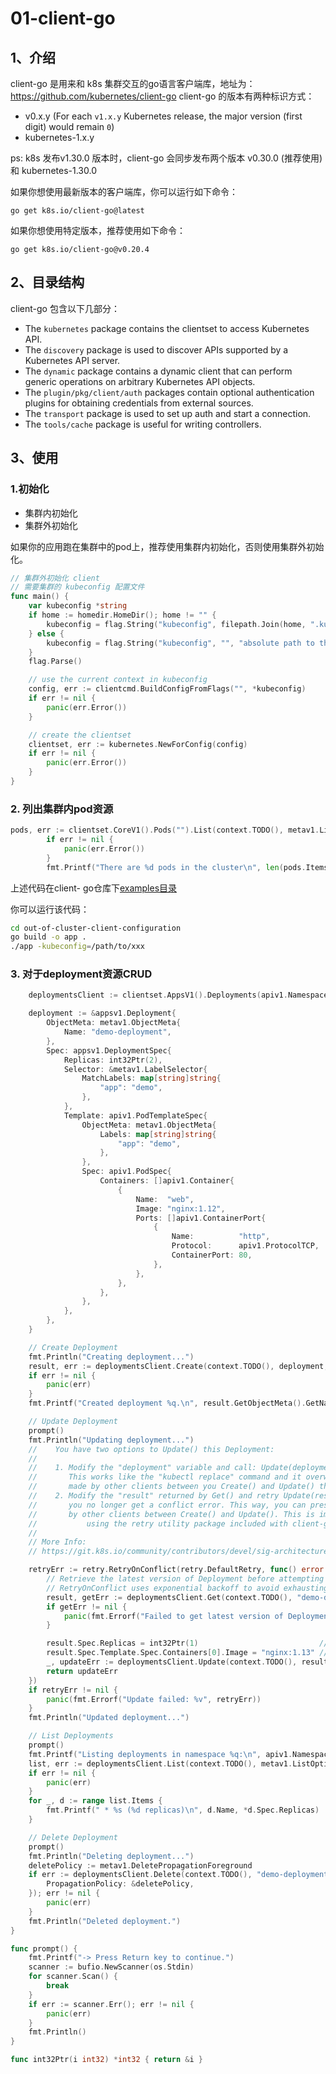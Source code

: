 # 01-client-go

## 1、介绍

client-go 是用来和 k8s 集群交互的go语言客户端库，地址为：https://github.com/kubernetes/client-go client-go 的版本有两种标识方式：

* v0.x.y (For each `v1.x.y` Kubernetes release, the major version (first digit) would remain `0`)
* kubernetes-1.x.y

ps: k8s 发布v1.30.0 版本时，client-go 会同步发布两个版本 v0.30.0 (推荐使用)和 kubernetes-1.30.0

如果你想使用最新版本的客户端库，你可以运行如下命令：

`go get k8s.io/client-go@latest`

如果你想使用特定版本，推荐使用如下命令：

`go get k8s.io/client-go@v0.20.4`&#x20;

## 2、目录结构

client-go 包含以下几部分：

* The `kubernetes` package contains the clientset to access Kubernetes API.
* The `discovery` package is used to discover APIs supported by a Kubernetes API server.
* The `dynamic` package contains a dynamic client that can perform generic operations on arbitrary Kubernetes API objects.
* The `plugin/pkg/client/auth` packages contain optional authentication plugins for obtaining credentials from external sources.
* The `transport` package is used to set up auth and start a connection.
* The `tools/cache` package is useful for writing controllers.

## 3、使用

### 1.初始化

* 集群内初始化
* 集群外初始化

如果你的应用跑在集群中的pod上，推荐使用集群内初始化，否则使用集群外初始化。

```go
// 集群外初始化 client
// 需要集群的 kubeconfig 配置文件
func main() {
	var kubeconfig *string
	if home := homedir.HomeDir(); home != "" {
		kubeconfig = flag.String("kubeconfig", filepath.Join(home, ".kube", "config"), "(optional) absolute path to the kubeconfig file")
	} else {
		kubeconfig = flag.String("kubeconfig", "", "absolute path to the kubeconfig file")
	}
	flag.Parse()

	// use the current context in kubeconfig
	config, err := clientcmd.BuildConfigFromFlags("", *kubeconfig)
	if err != nil {
		panic(err.Error())
	}

	// create the clientset
	clientset, err := kubernetes.NewForConfig(config)
	if err != nil {
		panic(err.Error())
	}
}
```

### 2. 列出集群内pod资源

```go
pods, err := clientset.CoreV1().Pods("").List(context.TODO(), metav1.ListOptions{})
		if err != nil {
			panic(err.Error())
		}
		fmt.Printf("There are %d pods in the cluster\n", len(pods.Items))

```

上述代码在client-go仓库下[examples目录](https://github.com/kubernetes/client-go/tree/master/examples/out-of-cluster-client-configuration)

你可以运行该代码：

```bash
cd out-of-cluster-client-configuration
go build -o app .
./app -kubeconfig=/path/to/xxx
```

### 3. 对于deployment资源CRUD

```go
	deploymentsClient := clientset.AppsV1().Deployments(apiv1.NamespaceDefault)

	deployment := &appsv1.Deployment{
		ObjectMeta: metav1.ObjectMeta{
			Name: "demo-deployment",
		},
		Spec: appsv1.DeploymentSpec{
			Replicas: int32Ptr(2),
			Selector: &metav1.LabelSelector{
				MatchLabels: map[string]string{
					"app": "demo",
				},
			},
			Template: apiv1.PodTemplateSpec{
				ObjectMeta: metav1.ObjectMeta{
					Labels: map[string]string{
						"app": "demo",
					},
				},
				Spec: apiv1.PodSpec{
					Containers: []apiv1.Container{
						{
							Name:  "web",
							Image: "nginx:1.12",
							Ports: []apiv1.ContainerPort{
								{
									Name:          "http",
									Protocol:      apiv1.ProtocolTCP,
									ContainerPort: 80,
								},
							},
						},
					},
				},
			},
		},
	}

	// Create Deployment
	fmt.Println("Creating deployment...")
	result, err := deploymentsClient.Create(context.TODO(), deployment, metav1.CreateOptions{})
	if err != nil {
		panic(err)
	}
	fmt.Printf("Created deployment %q.\n", result.GetObjectMeta().GetName())

	// Update Deployment
	prompt()
	fmt.Println("Updating deployment...")
	//    You have two options to Update() this Deployment:
	//
	//    1. Modify the "deployment" variable and call: Update(deployment).
	//       This works like the "kubectl replace" command and it overwrites/loses changes
	//       made by other clients between you Create() and Update() the object.
	//    2. Modify the "result" returned by Get() and retry Update(result) until
	//       you no longer get a conflict error. This way, you can preserve changes made
	//       by other clients between Create() and Update(). This is implemented below
	//			 using the retry utility package included with client-go. (RECOMMENDED)
	//
	// More Info:
	// https://git.k8s.io/community/contributors/devel/sig-architecture/api-conventions.md#concurrency-control-and-consistency

	retryErr := retry.RetryOnConflict(retry.DefaultRetry, func() error {
		// Retrieve the latest version of Deployment before attempting update
		// RetryOnConflict uses exponential backoff to avoid exhausting the apiserver
		result, getErr := deploymentsClient.Get(context.TODO(), "demo-deployment", metav1.GetOptions{})
		if getErr != nil {
			panic(fmt.Errorf("Failed to get latest version of Deployment: %v", getErr))
		}

		result.Spec.Replicas = int32Ptr(1)                           // reduce replica count
		result.Spec.Template.Spec.Containers[0].Image = "nginx:1.13" // change nginx version
		_, updateErr := deploymentsClient.Update(context.TODO(), result, metav1.UpdateOptions{})
		return updateErr
	})
	if retryErr != nil {
		panic(fmt.Errorf("Update failed: %v", retryErr))
	}
	fmt.Println("Updated deployment...")

	// List Deployments
	prompt()
	fmt.Printf("Listing deployments in namespace %q:\n", apiv1.NamespaceDefault)
	list, err := deploymentsClient.List(context.TODO(), metav1.ListOptions{})
	if err != nil {
		panic(err)
	}
	for _, d := range list.Items {
		fmt.Printf(" * %s (%d replicas)\n", d.Name, *d.Spec.Replicas)
	}

	// Delete Deployment
	prompt()
	fmt.Println("Deleting deployment...")
	deletePolicy := metav1.DeletePropagationForeground
	if err := deploymentsClient.Delete(context.TODO(), "demo-deployment", metav1.DeleteOptions{
		PropagationPolicy: &deletePolicy,
	}); err != nil {
		panic(err)
	}
	fmt.Println("Deleted deployment.")
}

func prompt() {
	fmt.Printf("-> Press Return key to continue.")
	scanner := bufio.NewScanner(os.Stdin)
	for scanner.Scan() {
		break
	}
	if err := scanner.Err(); err != nil {
		panic(err)
	}
	fmt.Println()
}

func int32Ptr(i int32) *int32 { return &i }

```
